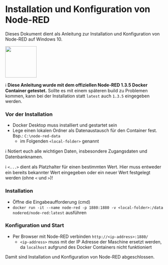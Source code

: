 # Installation und Konfiguration von Node-RED

Dieses Dokument dient als Anleitung zur Installation und Konfiguration von Node-RED auf Windows 10.

[<img src="https://avatars.githubusercontent.com/u/5375661?s=200&v=4" width="100">](https://nodered.org/)

:information_source: **Diese Anleitung wurde mit dem offiziellen Node-RED 1.3.5 Docker Container getestet.** Sollte es mit einem späteren build zu Problemen kommen, kann bei der Installation statt `latest` auch `1.3.5` eingegeben werden.

### Vor der Installation
* Docker Desktop muss installiert und gestartet sein
* Lege einen lokalen Ordner als Datenaustausch für den Container fest. Bsp.: `C:\node-red-data`
  * im Folgenden `<local-folder>` genannt

:information_source: Notiert euch alle wichtigen Daten, insbesondere Zugangsdaten und Datenbanknamen.

:information_source: `<...>` dient als Platzhalter für einen bestimmten Wert. Hier muss entweder ein bereits bekannter Wert eingegeben oder ein neuer Wert festgelegt werden (ohne `<` und `>`)!

### Installation
* Öffne die Eingabeaufforderung (cmd)
* `docker run -it --name node-red -p 1880:1880 -v <local-folder>:/data nodered/node-red:latest` ausführen

### Konfiguration und Start
* Per Browser mit Node-RED verbinden `http://<ip-address>:1880/`
  * `<ip-address>` muss mit der IP Adresse der Maschine ersetzt werden, da `localhost` aufgrund des Docker Containers nicht funktioniert
  
Damit sind Installation und Konfiguration von Node-RED abgeschlossen.